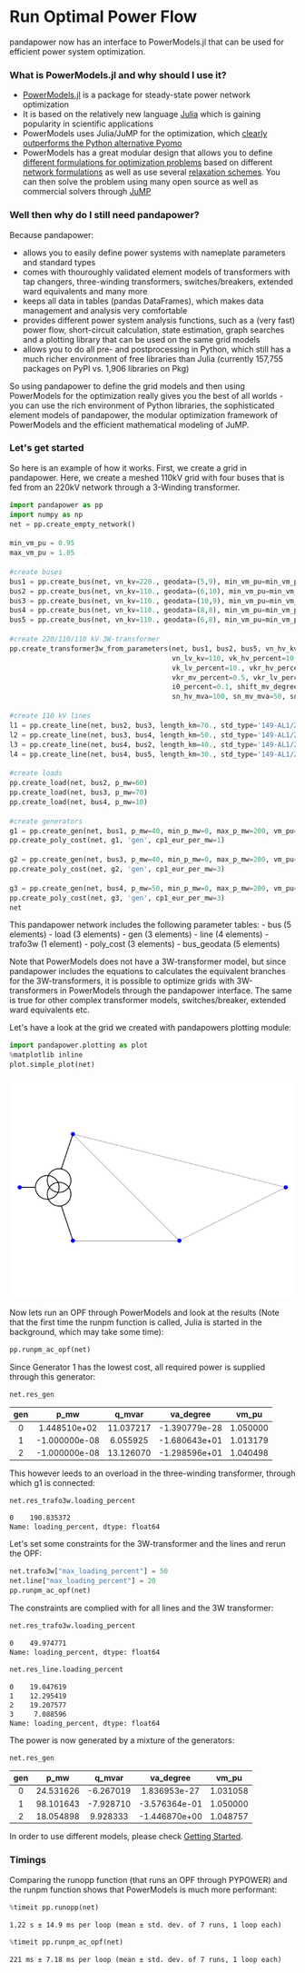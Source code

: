 # Run Optimal Power Flow

pandapower now has an interface to PowerModels.jl that can be used for efficient power system optimization.

### What is PowerModels.jl and why should I use it?

- [PowerModels.jl](https://lanl-ansi.github.io/PowerModels.jl/stable/) is  a package for steady-state power network optimization
- It is based on the relatively new language [Julia](https://julialang.org/) which is gaining popularity in scientific applications
- PowerModels uses Julia/JuMP for the optimization, which [clearly outperforms the Python alternative Pyomo](http://yetanothermathprogrammingconsultant.blogspot.com/2015/05/model-generation-in-julia.html)
- PowerModels has a great modular design that allows you to define [different formulations for optimization problems](https://lanl-ansi.github.io/PowerModels.jl/stable/specifications/) based on different [network formulations](https://lanl-ansi.github.io/PowerModels.jl/stable/formulations/) as well as use several [relaxation schemes](https://lanl-ansi.github.io/PowerModels.jl/stable/relaxations/). You can then solve the problem using many open source as well as commercial solvers through [JuMP](http://www.juliaopt.org/JuMP.jl/0.18/installation.html#getting-solvers)

### Well then why do I still need pandapower?

Because pandapower:

- allows you to easily define power systems with nameplate parameters and standard types
- comes with thouroughly validated element models of transformers with tap changers, three-winding transformers, switches/breakers, extended ward equivalents and many more    
- keeps all data in tables (pandas DataFrames), which makes data management and analysis very comfortable
- provides different power system analysis functions, such as a (very fast) power flow, short-circuit calculation, state estimation, graph searches and a plotting library that can be used on the same grid models
- allows you to do all pre- and postprocessing in Python, which still has a much richer environment of free libraries than Julia (currently 157,755 packages on PyPI vs. 1,906 libraries on Pkg)

So using pandapower to define the grid models and then using PowerModels for the optimization really gives you the best of all worlds - you can use the rich environment of Python libraries, the sophisticated element models of pandapower, the modular optimization framework of PowerModels and the efficient mathematical modeling of JuMP.

### Let's get started

So here is an example of how it works. First, we create a grid in pandapower. Here, we create a meshed 110kV grid with four buses that is fed from an 220kV network through a 3-Winding transformer.


```python
import pandapower as pp
import numpy as np
net = pp.create_empty_network()

min_vm_pu = 0.95
max_vm_pu = 1.05

#create buses
bus1 = pp.create_bus(net, vn_kv=220., geodata=(5,9), min_vm_pu=min_vm_pu, max_vm_pu=max_vm_pu)
bus2 = pp.create_bus(net, vn_kv=110., geodata=(6,10), min_vm_pu=min_vm_pu, max_vm_pu=max_vm_pu)
bus3 = pp.create_bus(net, vn_kv=110., geodata=(10,9), min_vm_pu=min_vm_pu, max_vm_pu=max_vm_pu)
bus4 = pp.create_bus(net, vn_kv=110., geodata=(8,8), min_vm_pu=min_vm_pu, max_vm_pu=max_vm_pu)
bus5 = pp.create_bus(net, vn_kv=110., geodata=(6,8), min_vm_pu=min_vm_pu, max_vm_pu=max_vm_pu)

#create 220/110/110 kV 3W-transformer
pp.create_transformer3w_from_parameters(net, bus1, bus2, bus5, vn_hv_kv=220, vn_mv_kv=110,
                                        vn_lv_kv=110, vk_hv_percent=10., vk_mv_percent=10.,
                                        vk_lv_percent=10., vkr_hv_percent=0.5,
                                        vkr_mv_percent=0.5, vkr_lv_percent=0.5, pfe_kw=10,
                                        i0_percent=0.1, shift_mv_degree=0, shift_lv_degree=0,
                                        sn_hv_mva=100, sn_mv_mva=50, sn_lv_mva=50)

#create 110 kV lines
l1 = pp.create_line(net, bus2, bus3, length_km=70., std_type='149-AL1/24-ST1A 110.0')
l2 = pp.create_line(net, bus3, bus4, length_km=50., std_type='149-AL1/24-ST1A 110.0')
l3 = pp.create_line(net, bus4, bus2, length_km=40., std_type='149-AL1/24-ST1A 110.0')
l4 = pp.create_line(net, bus4, bus5, length_km=30., std_type='149-AL1/24-ST1A 110.0')

#create loads
pp.create_load(net, bus2, p_mw=60)
pp.create_load(net, bus3, p_mw=70)
pp.create_load(net, bus4, p_mw=10)

#create generators
g1 = pp.create_gen(net, bus1, p_mw=40, min_p_mw=0, max_p_mw=200, vm_pu=1.01, slack=True)
pp.create_poly_cost(net, g1, 'gen', cp1_eur_per_mw=1)

g2 = pp.create_gen(net, bus3, p_mw=40, min_p_mw=0, max_p_mw=200, vm_pu=1.01)
pp.create_poly_cost(net, g2, 'gen', cp1_eur_per_mw=3)

g3 = pp.create_gen(net, bus4, p_mw=50, min_p_mw=0, max_p_mw=200, vm_pu=1.01)
pp.create_poly_cost(net, g3, 'gen', cp1_eur_per_mw=3)
net
```




  This pandapower network includes the following parameter tables:
       - bus (5 elements)
       - load (3 elements)
       - gen (3 elements)
       - line (4 elements)
       - trafo3w (1 element)
       - poly_cost (3 elements)
       - bus_geodata (5 elements)



Note that PowerModels does not have a 3W-transformer model, but since pandapower includes the equations to calculates the equivalent branches for the 3W-transformers, it is possible to optimize grids with 3W-transformers in PowerModels through the pandapower interface. The same is true for other complex transformer models, switches/breaker, extended ward equivalents etc.

Let's have a look at the grid we created with pandapowers plotting module:


```python
import pandapower.plotting as plot
%matplotlib inline
plot.simple_plot(net)
```

![png](assets/output_5_0.png)


Now lets run an OPF through PowerModels and look at the results (Note that the first time the runpm function is called, Julia is started in the background, which may take some time):


```python
pp.runpm_ac_opf(net)
```

Since Generator 1 has the lowest cost, all required power is supplied through this generator:


```python
net.res_gen
```

| **gen** | **p_mw**      | **q_mvar** | **va_degree** | **vm_pu** |
|:----:|:-------------:|:----------:|:-------------:|:---------:|
| 0    | 1.448510e+02  | 11.037217  | -1.390779e-28 | 1.050000  |
| 1    | -1.000000e-08 | 6.055925   | -1.680643e+01 | 1.013179  |
| 2    | -1.000000e-08 | 13.126070  | -1.298596e+01 | 1.040498  |



This however leeds to an overload in the three-winding transformer, through which g1 is connected:


```python
net.res_trafo3w.loading_percent
```




    0    190.835372
    Name: loading_percent, dtype: float64



Let's set some constraints for the 3W-transformer and the lines and rerun the OPF:


```python
net.trafo3w["max_loading_percent"] = 50
net.line["max_loading_percent"] = 20
pp.runpm_ac_opf(net)
```

The constraints are complied with for all lines and the 3W transformer:


```python
net.res_trafo3w.loading_percent
```




    0    49.974771
    Name: loading_percent, dtype: float64




```python
net.res_line.loading_percent
```




    0    19.047619
    1    12.295419
    2    19.207577
    3     7.088596
    Name: loading_percent, dtype: float64



The power is now generated by a mixture of the generators:


```python
net.res_gen
```
| **gen** | **p_mw**  | **q_mvar** | **va_degree** | **vm_pu** |
|:----:|:---------:|:----------:|:-------------:|:---------:|
| 0    | 24.531626 | -6.267019  | 1.836953e-27  | 1.031058  |
| 1    | 98.101643 | -7.928710  | -3.576364e-01 | 1.050000  |
| 2    | 18.054898 | 9.928333   | -1.446870e+00 | 1.048757  |


In order to use different models, please check [Getting Started](@ref).

### Timings

Comparing the runopp function (that runs an OPF through PYPOWER) and the runpm function shows that PowerModels is much more performant:
```python
%timeit pp.runopp(net)
```

    1.22 s ± 14.9 ms per loop (mean ± std. dev. of 7 runs, 1 loop each)



```python
%timeit pp.runpm_ac_opf(net)
```

    221 ms ± 7.18 ms per loop (mean ± std. dev. of 7 runs, 1 loop each)
